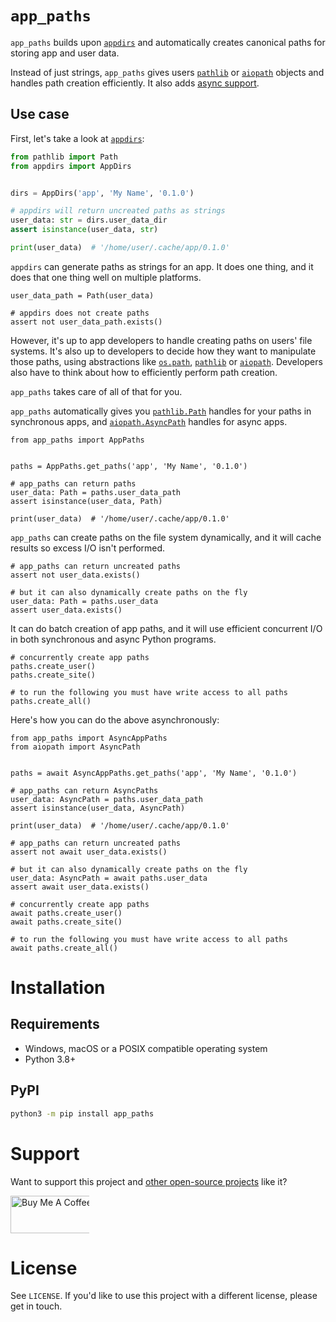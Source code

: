 # `app_paths`
`app_paths` builds upon [`appdirs`](https://pypi.org/project/appdirs/) and automatically creates canonical paths for storing app and user data.

Instead of just strings, `app_paths` gives users [`pathlib`](https://docs.python.org/3/library/pathlib.html) or [`aiopath`](https://github.com/alexdelorenzo/aiopath) objects and handles path creation efficiently. It also adds [async support](https://www.python.org/dev/peps/pep-0492/).

## Use case
First, let's take a look at [`appdirs`](https://pypi.org/project/appdirs/):
```python
from pathlib import Path
from appdirs import AppDirs


dirs = AppDirs('app', 'My Name', '0.1.0')

# appdirs will return uncreated paths as strings
user_data: str = dirs.user_data_dir
assert isinstance(user_data, str)

print(user_data)  # '/home/user/.cache/app/0.1.0'
```

`appdirs` can generate paths as strings for an app. It does one thing, and it does that one thing well on multiple platforms.

```python3
user_data_path = Path(user_data)

# appdirs does not create paths
assert not user_data_path.exists()
```

However, it's up to app developers to handle creating paths on users' file systems. It's also up to developers to decide how they want to manipulate those paths, using abstractions like [`os.path`](https://docs.python.org/3/library/os.path.html), [`pathlib`](https://docs.python.org/3/library/pathlib.html) or [`aiopath`](https://github.com/alexdelorenzo/aiopath). Developers also have to think about how to efficiently perform path creation.

`app_paths` takes care of all of that for you.

`app_paths` automatically gives you [`pathlib.Path`](https://docs.python.org/3/library/pathlib.html) handles for your paths in synchronous apps, and [`aiopath.AsyncPath`](https://github.com/alexdelorenzo/aiopath) handles for async apps. 

```python3
from app_paths import AppPaths


paths = AppPaths.get_paths('app', 'My Name', '0.1.0')

# app_paths can return paths
user_data: Path = paths.user_data_path
assert isinstance(user_data, Path)

print(user_data)  # '/home/user/.cache/app/0.1.0'
```

`app_paths` can create paths on the file system dynamically, and it will cache results so excess I/O isn't performed.

```python3
# app_paths can return uncreated paths
assert not user_data.exists()

# but it can also dynamically create paths on the fly
user_data: Path = paths.user_data
assert user_data.exists()
```

It can do batch creation of app paths, and it will use efficient concurrent I/O in both synchronous and async Python programs.

```python3
# concurrently create app paths
paths.create_user()
paths.create_site()

# to run the following you must have write access to all paths
paths.create_all()
```

Here's how you can do the above asynchronously:
```python3
from app_paths import AsyncAppPaths
from aiopath import AsyncPath


paths = await AsyncAppPaths.get_paths('app', 'My Name', '0.1.0')

# app_paths can return AsyncPaths
user_data: AsyncPath = paths.user_data_path
assert isinstance(user_data, AsyncPath)

print(user_data)  # '/home/user/.cache/app/0.1.0'

# app_paths can return uncreated paths
assert not await user_data.exists()

# but it can also dynamically create paths on the fly
user_data: AsyncPath = await paths.user_data
assert await user_data.exists()

# concurrently create app paths
await paths.create_user()
await paths.create_site()

# to run the following you must have write access to all paths
await paths.create_all()
```

# Installation
## Requirements
 - Windows, macOS or a POSIX compatible operating system
 - Python 3.8+

## PyPI
```bash
python3 -m pip install app_paths
```

# Support
Want to support this project and [other open-source projects](https://github.com/alexdelorenzo) like it?

<a href="https://www.buymeacoffee.com/alexdelorenzo" target="_blank"><img src="https://cdn.buymeacoffee.com/buttons/v2/default-yellow.png" alt="Buy Me A Coffee" height="60px" style="height: 60px !important;width: 217px !important;max-width:25%" ></a>

# License
See `LICENSE`. If you'd like to use this project with a different license, please get in touch.
